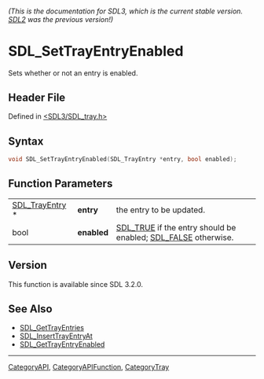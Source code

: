 ###### (This is the documentation for SDL3, which is the current stable version. [SDL2](https://wiki.libsdl.org/SDL2/) was the previous version!)
# SDL_SetTrayEntryEnabled

Sets whether or not an entry is enabled.

## Header File

Defined in [<SDL3/SDL_tray.h>](https://github.com/libsdl-org/SDL/blob/main/include/SDL3/SDL_tray.h)

## Syntax

```c
void SDL_SetTrayEntryEnabled(SDL_TrayEntry *entry, bool enabled);
```

## Function Parameters

|                                  |             |                                                                                        |
| -------------------------------- | ----------- | -------------------------------------------------------------------------------------- |
| [SDL_TrayEntry](SDL_TrayEntry) * | **entry**   | the entry to be updated.                                                               |
| bool                             | **enabled** | [SDL_TRUE](SDL_TRUE) if the entry should be enabled; [SDL_FALSE](SDL_FALSE) otherwise. |

## Version

This function is available since SDL 3.2.0.

## See Also

- [SDL_GetTrayEntries](SDL_GetTrayEntries)
- [SDL_InsertTrayEntryAt](SDL_InsertTrayEntryAt)
- [SDL_GetTrayEntryEnabled](SDL_GetTrayEntryEnabled)

----
[CategoryAPI](CategoryAPI), [CategoryAPIFunction](CategoryAPIFunction), [CategoryTray](CategoryTray)

